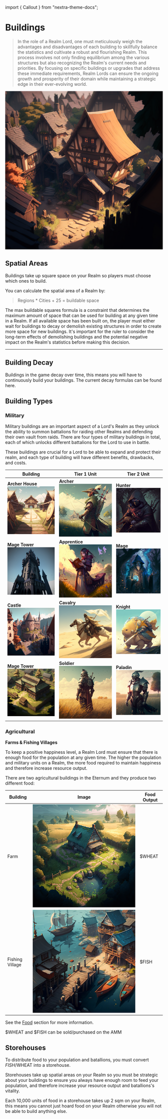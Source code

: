 import { Callout } from "nextra-theme-docs";

# Buildings

> In the role of a Realm Lord, one must meticulously weigh the advantages and disadvantages of each building to skillfully balance the statistics and cultivate a robust and flourishing Realm. This process involves not only finding equilibrium among the various structures but also recognizing the Realm's current needs and priorities. By focusing on specific buildings or upgrades that address these immediate requirements, Realm Lords can ensure the ongoing growth and prosperity of their domain while maintaining a strategic edge in their ever-evolving world.

![Buildings](/static/img/game/buildings/mj_hut.png)

## Spatial Areas

Buildings take up square space on your Realm so players must choose which ones to build.

You can calculate the spatial area of a Realm by:

> Regions \* Cities + 25 = buildable space

The max buildable squares formula is a constraint that determines the maximum amount of space that can be used for building at any given time in a Realm. If all available space has been built on, the player must either wait for buildings to decay or demolish existing structures in order to create more space for new buildings. It's important for the ruler to consider the long-term effects of demolishing buildings and the potential negative impact on the Realm's statistics before making this decision.

---

## Building Decay

Buildings in the game decay over time, this means you will have to continuously build your buildings. The current decay formulas can be found here.

## Building Types

### Military

Military buildings are an important aspect of a Lord's Realm as they unlock the ability to summon battalions for raiding other Realms and defending their own vault from raids. There are four types of military buildings in total, each of which unlocks different battalions for the Lord to use in battle.

These buildings are crucial for a Lord to be able to expand and protect their realm, and each type of building will have different benefits, drawbacks, and costs.

| Building                                                                       | Tier 1 Unit                                                                | Tier 2 Unit                                                                |
| ------------------------------------------------------------------------------ | -------------------------------------------------------------------------- | -------------------------------------------------------------------------- |
| **Archer House** ![Buildings](/static/img/game/buildings/mj_archery_range.png) | **Archer** ![Buildings](/static/img/game/battalions/mj_longbow.png)        | **Hunter** ![Buildings](/static/img/game/battalions/mj_hunter.png)         |
| **Mage Tower** ![Buildings](/static/img/game/buildings/mj_mage_tower.png)      | **Apprentice** ![Buildings](/static/img/game/battalions/mj_apprentice.png) | **Mage** ![Buildings](/static/img/game/battalions/mj_mage.png)             |
| **Castle** ![Buildings](/static/img/game/buildings/mj_castle.png)              | **Cavalry** ![Buildings](/static/img/game/battalions/mj_scout.png)         | **Knight** ![Buildings](/static/img/game/battalions/mj_knight.png)         |
| **Mage Tower** ![Buildings](/static/img/game/buildings/mj_barracks.png)        | **Soldier** ![Buildings](/static/img/game/battalions/mj_lightInfantry.png) | **Paladin** ![Buildings](/static/img/game/battalions/mj_heavyInfantry.png) |

### Agricultural

**Farms & Fishing Villages**

To keep a positive happiness level, a Realm Lord must ensure that there is enough food for the population at any given time. The higher the population and military units on a Realm, the more food required to maintain happiness and therefore increase resource output.

There are two agricultural buildings in the Eternum and they produce two different food:

| Building        | Image                                                           | Food Output |
| --------------- | --------------------------------------------------------------- | ----------- |
| Farm            | ![Buildings](/static/img/game/buildings/mj_farm.png)            | $WHEAT      |
| Fishing Village | ![Buildings](/static/img/game/buildings/mj_fishing_village.png) | $FISH       |

See the [Food](/docs/game/food) section for more information.

<Callout emoji="👾">$WHEAT and $FISH can be sold/purchased on the AMM</Callout>

## Storehouses

To distribute food to your population and batallions, you must convert $FISH/$WHEAT into a storehouse.

Storehouses take up spatial areas on your Realm so you must be strategic about your buildings to ensure you always have enough room to feed your population, and therefore increase your resource output and batallions's vitality.

Each 10,000 units of food in a storehouse takes up 2 sqm on your Realm, this means you cannot just hoard food on your Realm otherwise you will not be able to build anything else.
